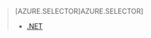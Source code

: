 > [AZURE.SELECTOR]AZURE.SELECTOR]
> 
> * [.NET](../articles/media-services/media-services-encode-with-premium-workflow.md)
> 
> 
